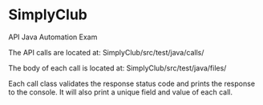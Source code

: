 # SimplyClub
API Java Automation Exam

The API calls are located at:
SimplyClub/src/test/java/calls/

The body of each call is located at:
SimplyClub/src/test/java/files/

Each call class validates the response status code and prints the response to the console.
It will also print a unique field and value of each call.
